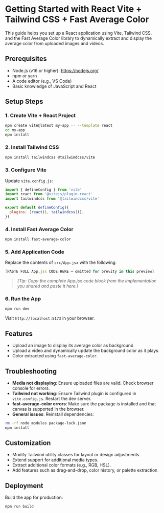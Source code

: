 
# Getting Started with React Vite + Tailwind CSS + Fast Average Color

This guide helps you set up a React application using Vite, Tailwind CSS, and the Fast Average Color library to dynamically extract and display the average color from uploaded images and videos.

## Prerequisites

- Node.js (v16 or higher): https://nodejs.org/
- npm or yarn
- A code editor (e.g., VS Code)
- Basic knowledge of JavaScript and React

## Setup Steps

### 1. Create Vite + React Project

```bash
npm create vite@latest my-app -- --template react
cd my-app
npm install
````

### 2. Install Tailwind CSS

```bash
npm install tailwindcss @tailwindcss/vite
```

### 3. Configure Vite

Update `vite.config.js`:

```js
import { defineConfig } from 'vite'
import react from '@vitejs/plugin-react'
import tailwindcss from '@tailwindcss/vite'

export default defineConfig({
  plugins: [react(), tailwindcss()],
})
```

### 4. Install Fast Average Color

```bash
npm install fast-average-color
```

### 5. Add Application Code

Replace the contents of `src/App.jsx` with the following:

```jsx
[PASTE FULL App.jsx CODE HERE – omitted for brevity in this preview]
```

> *(Tip: Copy the complete App.jsx code block from the implementation you shared and paste it here.)*

### 6. Run the App

```bash
npm run dev
```

Visit `http://localhost:5173` in your browser.

## Features

* Upload an image to display its average color as background.
* Upload a video and dynamically update the background color as it plays.
* Color extracted using `fast-average-color`.

## Troubleshooting

* **Media not displaying**: Ensure uploaded files are valid. Check browser console for errors.
* **Tailwind not working**: Ensure Tailwind plugin is configured in `vite.config.js`. Restart the dev server.
* **fast-average-color errors**: Make sure the package is installed and that canvas is supported in the browser.
* **General issues**: Reinstall dependencies:

```bash
rm -rf node_modules package-lock.json
npm install
```

## Customization

* Modify Tailwind utility classes for layout or design adjustments.
* Extend support for additional media types.
* Extract additional color formats (e.g., RGB, HSL).
* Add features such as drag-and-drop, color history, or palette extraction.

## Deployment

Build the app for production:

```bash
npm run build
```



